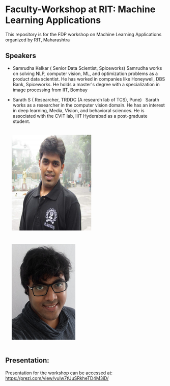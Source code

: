 # Faculty-Workshop at RIT: Machine Learning Applications
This repository is for the FDP workshop on Machine Learning Applications organized by RIT, Maharashtra 


## Speakers
- Samrudha Kelkar ( Senior Data Scientist, Spiceworks) 
Samrudha works on solving NLP, computer vision, ML, and optimization problems as a product data scientist. He has worked in companies like Honeywell, DBS Bank, Spiceworks. He holds a master's degree with a specialization in image processing from IIT, Bombay  

- Sarath S ( Researcher, TRDDC (A research lab of TCS), Pune) 
  Sarath works as a researcher in the computer vision domain. He has an interest in deep learning, Media, Vision, and behavioral sciences. He is associated with the CVIT lab, IIIT Hyderabad as a post-graduate student.

<img src="samrudha.jpg"
     height="300px"
      width="250px"
      style="padding: 20px"
    />             <img src="sarath.jpg"
     height="300px"
     width="200px"
      style="padding: 20px"
 />



## Presentation:
Presentation for the workshop can be accessed at: https://prezi.com/view/vuIw7tUuSRkheTD4M3iD/
